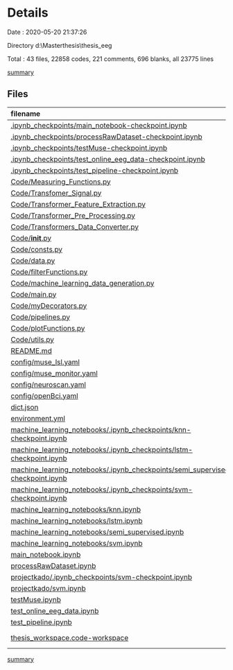 # Details

Date : 2020-05-20 21:37:26

Directory d:\Masterthesis\thesis_eeg

Total : 43 files,  22858 codes, 221 comments, 696 blanks, all 23775 lines

[summary](results.md)

## Files
| filename | language | code | comment | blank | total |
| :--- | :--- | ---: | ---: | ---: | ---: |
| [.ipynb_checkpoints/main_notebook-checkpoint.ipynb](/.ipynb_checkpoints/main_notebook-checkpoint.ipynb) | Jupyter | 1,983 | 0 | 1 | 1,984 |
| [.ipynb_checkpoints/processRawDataset-checkpoint.ipynb](/.ipynb_checkpoints/processRawDataset-checkpoint.ipynb) | Jupyter | 447 | 0 | 1 | 448 |
| [.ipynb_checkpoints/testMuse-checkpoint.ipynb](/.ipynb_checkpoints/testMuse-checkpoint.ipynb) | Jupyter | 1,335 | 0 | 1 | 1,336 |
| [.ipynb_checkpoints/test_online_eeg_data-checkpoint.ipynb](/.ipynb_checkpoints/test_online_eeg_data-checkpoint.ipynb) | Jupyter | 765 | 0 | 1 | 766 |
| [.ipynb_checkpoints/test_pipeline-checkpoint.ipynb](/.ipynb_checkpoints/test_pipeline-checkpoint.ipynb) | Jupyter | 1,290 | 0 | 1 | 1,291 |
| [Code/Measuring_Functions.py](/Code/Measuring_Functions.py) | Python | 86 | 3 | 28 | 117 |
| [Code/Transfomer_Signal.py](/Code/Transfomer_Signal.py) | Python | 91 | 8 | 52 | 151 |
| [Code/Transformer_Feature_Extraction.py](/Code/Transformer_Feature_Extraction.py) | Python | 251 | 49 | 127 | 427 |
| [Code/Transformer_Pre_Processing.py](/Code/Transformer_Pre_Processing.py) | Python | 154 | 18 | 73 | 245 |
| [Code/Transformers_Data_Converter.py](/Code/Transformers_Data_Converter.py) | Python | 84 | 16 | 40 | 140 |
| [Code/__init__.py](/Code/__init__.py) | Python | 1 | 0 | 0 | 1 |
| [Code/consts.py](/Code/consts.py) | Python | 26 | 1 | 9 | 36 |
| [Code/data.py](/Code/data.py) | Python | 18 | 1 | 7 | 26 |
| [Code/filterFunctions.py](/Code/filterFunctions.py) | Python | 11 | 2 | 3 | 16 |
| [Code/machine_learning_data_generation.py](/Code/machine_learning_data_generation.py) | Python | 282 | 36 | 119 | 437 |
| [Code/main.py](/Code/main.py) | Python | 122 | 26 | 61 | 209 |
| [Code/myDecorators.py](/Code/myDecorators.py) | Python | 45 | 22 | 18 | 85 |
| [Code/pipelines.py](/Code/pipelines.py) | Python | 55 | 6 | 19 | 80 |
| [Code/plotFunctions.py](/Code/plotFunctions.py) | Python | 101 | 12 | 56 | 169 |
| [Code/utils.py](/Code/utils.py) | Python | 91 | 1 | 26 | 118 |
| [README.md](/README.md) | Markdown | 59 | 0 | 10 | 69 |
| [config/muse_lsl.yaml](/config/muse_lsl.yaml) | YAML | 31 | 6 | 9 | 46 |
| [config/muse_monitor.yaml](/config/muse_monitor.yaml) | YAML | 10 | 1 | 2 | 13 |
| [config/neuroscan.yaml](/config/neuroscan.yaml) | YAML | 31 | 7 | 8 | 46 |
| [config/openBci.yaml](/config/openBci.yaml) | YAML | 31 | 6 | 9 | 46 |
| [dict.json](/dict.json) | JSON | 1 | 0 | 0 | 1 |
| [environment.yml](/environment.yml) | YAML | 537 | 0 | 0 | 537 |
| [machine_learning_notebooks/.ipynb_checkpoints/knn-checkpoint.ipynb](/machine_learning_notebooks/.ipynb_checkpoints/knn-checkpoint.ipynb) | Jupyter | 219 | 0 | 1 | 220 |
| [machine_learning_notebooks/.ipynb_checkpoints/lstm-checkpoint.ipynb](/machine_learning_notebooks/.ipynb_checkpoints/lstm-checkpoint.ipynb) | Jupyter | 292 | 0 | 1 | 293 |
| [machine_learning_notebooks/.ipynb_checkpoints/semi_supervised-checkpoint.ipynb](/machine_learning_notebooks/.ipynb_checkpoints/semi_supervised-checkpoint.ipynb) | Jupyter | 645 | 0 | 1 | 646 |
| [machine_learning_notebooks/.ipynb_checkpoints/svm-checkpoint.ipynb](/machine_learning_notebooks/.ipynb_checkpoints/svm-checkpoint.ipynb) | Jupyter | 286 | 0 | 1 | 287 |
| [machine_learning_notebooks/knn.ipynb](/machine_learning_notebooks/knn.ipynb) | Jupyter | 239 | 0 | 1 | 240 |
| [machine_learning_notebooks/lstm.ipynb](/machine_learning_notebooks/lstm.ipynb) | Jupyter | 318 | 0 | 1 | 319 |
| [machine_learning_notebooks/semi_supervised.ipynb](/machine_learning_notebooks/semi_supervised.ipynb) | Jupyter | 640 | 0 | 1 | 641 |
| [machine_learning_notebooks/svm.ipynb](/machine_learning_notebooks/svm.ipynb) | Jupyter | 266 | 0 | 1 | 267 |
| [main_notebook.ipynb](/main_notebook.ipynb) | Jupyter | 1,983 | 0 | 1 | 1,984 |
| [processRawDataset.ipynb](/processRawDataset.ipynb) | Jupyter | 315 | 0 | 1 | 316 |
| [projectkado/.ipynb_checkpoints/svm-checkpoint.ipynb](/projectkado/.ipynb_checkpoints/svm-checkpoint.ipynb) | Jupyter | 182 | 0 | 1 | 183 |
| [projectkado/svm.ipynb](/projectkado/svm.ipynb) | Jupyter | 182 | 0 | 1 | 183 |
| [testMuse.ipynb](/testMuse.ipynb) | Jupyter | 1,318 | 0 | 1 | 1,319 |
| [test_online_eeg_data.ipynb](/test_online_eeg_data.ipynb) | Jupyter | 4,182 | 0 | 1 | 4,183 |
| [test_pipeline.ipynb](/test_pipeline.ipynb) | Jupyter | 3,835 | 0 | 1 | 3,836 |
| [thesis_workspace.code-workspace](/thesis_workspace.code-workspace) | JSON with Comments | 18 | 0 | 0 | 18 |

[summary](results.md)